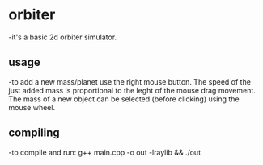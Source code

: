 # orbiter
-it's a basic 2d orbiter simulator.

## usage
-to add a new mass/planet use the right mouse button. The speed of the just added mass is proportional to the leght of the mouse drag movement. The mass of a new object can be selected (before clicking) using the mouse wheel.

## compiling
-to compile and run: g++ main.cpp -o out -lraylib && ./out
